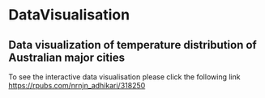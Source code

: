 # DataVisualisation
## Data visualization of temperature distribution of Australian major cities 
To see the interactive  data visualisation please click the following link 
https://rpubs.com/nrnjn_adhikari/318250
